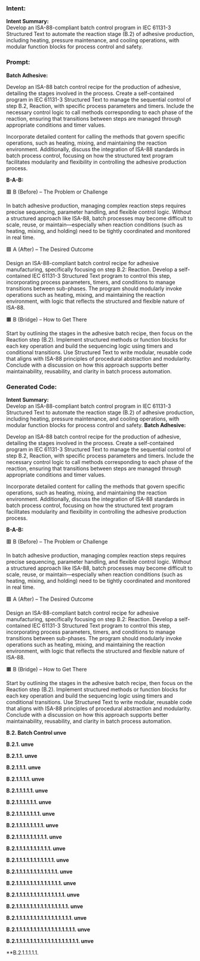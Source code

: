 ### Intent:
**Intent Summary:**  
Develop an ISA-88-compliant batch control program in IEC 61131-3 Structured Text to automate the reaction stage (B.2) of adhesive production, including heating, pressure maintenance, and cooling operations, with modular function blocks for process control and safety.

### Prompt:
**Batch Adhesive:**

Develop an ISA-88 batch control recipe for the production of adhesive, detailing the stages involved in the process. Create a self-contained program in IEC 61131-3 Structured Text to manage the sequential control of step B.2, Reaction, with specific process parameters and timers. Include the necessary control logic to call methods corresponding to each phase of the reaction, ensuring that transitions between steps are managed through appropriate conditions and timer values.

Incorporate detailed content for calling the methods that govern specific operations, such as heating, mixing, and maintaining the reaction environment. Additionally, discuss the integration of ISA-88 standards in batch process control, focusing on how the structured text program facilitates modularity and flexibility in controlling the adhesive production process.

**B-A-B:**

🟥 B (Before) – The Problem or Challenge

In batch adhesive production, managing complex reaction steps requires precise sequencing, parameter handling, and flexible control logic. Without a structured approach like ISA-88, batch processes may become difficult to scale, reuse, or maintain—especially when reaction conditions (such as heating, mixing, and holding) need to be tightly coordinated and monitored in real time.

🟩 A (After) – The Desired Outcome

Design an ISA-88-compliant batch control recipe for adhesive manufacturing, specifically focusing on step B.2: Reaction. Develop a self-contained IEC 61131-3 Structured Text program to control this step, incorporating process parameters, timers, and conditions to manage transitions between sub-phases. The program should modularly invoke operations such as heating, mixing, and maintaining the reaction environment, with logic that reflects the structured and flexible nature of ISA-88.

🟧 B (Bridge) – How to Get There

Start by outlining the stages in the adhesive batch recipe, then focus on the Reaction step (B.2). Implement structured methods or function blocks for each key operation and build the sequencing logic using timers and conditional transitions. Use Structured Text to write modular, reusable code that aligns with ISA-88 principles of procedural abstraction and modularity. Conclude with a discussion on how this approach supports better maintainability, reusability, and clarity in batch process automation.

### Generated Code:
**Intent Summary:**  
Develop an ISA-88-compliant batch control program in IEC 61131-3 Structured Text to automate the reaction stage (B.2) of adhesive production, including heating, pressure maintenance, and cooling operations, with modular function blocks for process control and safety.
**Batch Adhesive:**

Develop an ISA-88 batch control recipe for the production of adhesive, detailing the stages involved in the process. Create a self-contained program in IEC 61131-3 Structured Text to manage the sequential control of step B.2, Reaction, with specific process parameters and timers. Include the necessary control logic to call methods corresponding to each phase of the reaction, ensuring that transitions between steps are managed through appropriate conditions and timer values.

Incorporate detailed content for calling the methods that govern specific operations, such as heating, mixing, and maintaining the reaction environment. Additionally, discuss the integration of ISA-88 standards in batch process control, focusing on how the structured text program facilitates modularity and flexibility in controlling the adhesive production process.

**B-A-B:**

🟥 B (Before) – The Problem or Challenge

In batch adhesive production, managing complex reaction steps requires precise sequencing, parameter handling, and flexible control logic. Without a structured approach like ISA-88, batch processes may become difficult to scale, reuse, or maintain—especially when reaction conditions (such as heating, mixing, and holding) need to be tightly coordinated and monitored in real time.

🟩 A (After) – The Desired Outcome

Design an ISA-88-compliant batch control recipe for adhesive manufacturing, specifically focusing on step B.2: Reaction. Develop a self-contained IEC 61131-3 Structured Text program to control this step, incorporating process parameters, timers, and conditions to manage transitions between sub-phases. The program should modularly invoke operations such as heating, mixing, and maintaining the reaction environment, with logic that reflects the structured and flexible nature of ISA-88.

🟧 B (Bridge) – How to Get There

Start by outlining the stages in the adhesive batch recipe, then focus on the Reaction step (B.2). Implement structured methods or function blocks for each key operation and build the sequencing logic using timers and conditional transitions. Use Structured Text to write modular, reusable code that aligns with ISA-88 principles of procedural abstraction and modularity. Conclude with a discussion on how this approach supports better maintainability, reusability, and clarity in batch process automation.

**B.2. Batch Control unve**

**B.2.1. unve**

**B.2.1.1. unve**

**B.2.1.1.1. unve**

**B.2.1.1.1.1. unve**

**B.2.1.1.1.1.1. unve**

**B.2.1.1.1.1.1.1. unve**

**B.2.1.1.1.1.1.1.1. unve**

**B.2.1.1.1.1.1.1.1.1. unve**

**B.2.1.1.1.1.1.1.1.1.1. unve**

**B.2.1.1.1.1.1.1.1.1.1.1. unve**

**B.2.1.1.1.1.1.1.1.1.1.1.1. unve**

**B.2.1.1.1.1.1.1.1.1.1.1.1.1. unve**

**B.2.1.1.1.1.1.1.1.1.1.1.1.1.1. unve**

**B.2.1.1.1.1.1.1.1.1.1.1.1.1.1.1. unve**

**B.2.1.1.1.1.1.1.1.1.1.1.1.1.1.1.1. unve**

**B.2.1.1.1.1.1.1.1.1.1.1.1.1.1.1.1.1. unve**

**B.2.1.1.1.1.1.1.1.1.1.1.1.1.1.1.1.1.1. unve**

**B.2.1.1.1.1.1.1.1.1.1.1.1.1.1.1.1.1.1.1. unve**

**B.2.1.1.1.1.1.
